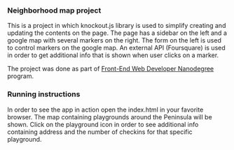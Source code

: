 ### Neighborhood map project

This is a project in which knockout.js library is used to simplify creating and updating the contents on the page. The page has a sidebar on the left and a google map with several markers on the right. The form on the left is used to control markers on the google map. An external API (Foursquare) is used in order to get additional info that is shown when user clicks on a marker.

The project was done as part of [Front-End Web Developer Nanodegree](https://www.udacity.com/course/front-end-web-developer-nanodegree--nd001) program.

### Running instructions

In order to see the app in action open the index.html in your favorite browser. The map containing playgrounds around the Peninsula will be shown. Click on the playground icon in order to see additional info containing address and the number of checkins for that specific playground.
